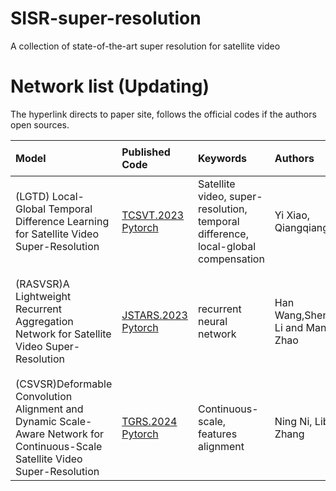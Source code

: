 # SISR-super-resolution
A collection of state-of-the-art super resolution for satellite video 

# Network list (Updating)
The hyperlink directs to paper site, follows the official codes if the authors open sources.


| Model | Published  <br>  Code | Keywords | Authors | 单位 | dataset | GPU | 备注 |
|:-----|:---------|:-----|:-------|:------------------|:------------------|:------------------|:------------------|
| (LGTD) Local-Global Temporal Difference Learning for Satellite Video Super-Resolution | [TCSVT.2023](https://arxiv.org/abs/1803.02735) <br> [Pytorch](https://github.com/XY-boy/LGTD) | Satellite video, super-resolution, temporal difference, local-global compensation | Yi Xiao, Qiangqiang Yuan | 武汉大学 | JinLin-189 | 1 3090 | 还没跑起来|
|(RASVSR)A Lightweight Recurrent Aggregation Network for Satellite Video Super-Resolution|[JSTARS.2023](https://ieeexplore.ieee.org/document/10316591) <br> [Pytorch](https://github.com/Alioth2000/RASVSR)|recurrent neural network|Han Wang,Shengyang Li and Manqing Zhao|中国科学院大学|SAT-MTB-VSR|2 Titan|我还没跑|
|(CSVSR)Deformable Convolution Alignment and Dynamic Scale-Aware Network for Continuous-Scale Satellite Video Super-Resolution|[TGRS.2024](https://ieeexplore.ieee.org/abstract/document/10438488) <br> [Pytorch](https://github.com/chongningni/CSVSR)|Continuous-scale, features alignment|Ning Ni, Libao Zhang|北京师范|没给数据集|1 2080ti|我还没跑|
